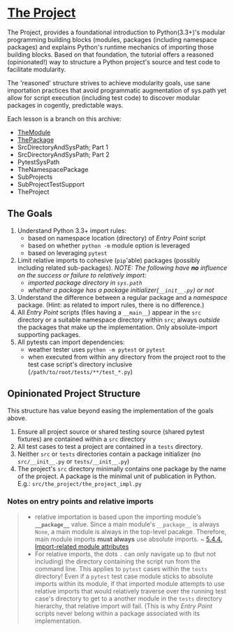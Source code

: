 # [The Project]

[The Project]: #the-project

The Project, provides a foundational introduction to Python(3.3+)'s
modular programming building blocks (modules, packages (including
namespace packages) and explains Python's runtime mechanics of importing
those building blocks. Based on that foundation, the tutorial offers a
reasoned (opinionated!) way to structure a Python project's source and
test code to facilitate modularity.

The 'reasoned' structure strives to achieve modularity goals, use sane
importation practices that avoid programmatic augmentation of sys.path
yet allow for script execution (including test code) to discover modular
packages in cogently, predictable ways.

Each lesson is a branch on this archive:

- [TheModule](./TheModule.md)
- [ThePackage](./ThePackage.md)
- SrcDirectoryAndSysPath; Part 1
- SrcDirectoryAndSysPath; Part 2
- PytestSysPath
- TheNamespacePackage
- SubProjects
- SubProjectTestSupport
- TheProject

## The Goals

[The Goals]: #the-goals

1. Understand Python 3.3+ import rules:
   - based on namespace location (directory) of _Entry Point_ script
   - based on whether `python -m` module option is leveraged
   - based on leveraging `pytest`
2. Limit relative imports to cohesive (`pip`'able) packages (possibly
   including related sub-packages). _NOTE: The following have **no**
   influence on the success or failure to relatively import:_
   * _imported package directory in `sys.path`_
   * _whether a package has a package initializer(`__init__.py`) or
     not_
3. Understand the difference between a regular package and a _namespace_
   package. (Hint: as related to import rules, there is no difference.)
4. All _Entry Point_ scripts (files having a `__main__`) appear in the
   `src` directory or a suitable namespace directory within `src`;
   always _outside_ the packages that make up the implementation. Only
   absolute-import supporting packages.
5. All pytests can import dependencies:
   - weather tester uses `python -m pytest` or `pytest`
   - when executed from within any directory from the project root to
     the test case script's directory inclusive
     (`/path/to/root/tests/**/test_*.py`)

## Opinionated Project Structure

This structure has value beyond easing the implementation of the goals
above.

1. Ensure all project source or shared testing source (shared pytest
   fixtures) are contained within a `src` directory
2. All test cases to test a project are contained in a `tests`
   directory.
3. Neither `src` or `tests` directories contain a package initializer
   (no `src/__init__.py` or `tests/__init__.py`)
4. The project's `src` directory minimally contains one package by the
   name of the project. A package is the minimal unit of publication in
   Python. E.g.: `src/the_project/the_project_impl.py`


### Notes on entry points and relative imports

> * relative importation is based upon the importing module's
>   **`__package__`** value. Since a main module's `__package__` is
>   always `None`, a main module is always in the top-level pacakge.
>   Therefore, main module imports **must always** use absolute imports.
>   ~
>   [5.4.4. Import-related module attributes](https://docs.python.org/3/reference/import.html#__package__)
> * For relative imports, the dots `.` can only navigate up to (but not
>   including) the directory containing the script run from the command
>   line. This applies to `pytest` cases within the `tests` directory!
>   Even if a `pytest` test case module sticks to absolute imports
>   within its module, if that imported module attempts to use relative
>   imports that would relatively traverse over the running test case's
>   directory to get to a another module in the `tests` directory
>   hierarchy, that relative import will fail. (This is why _Entry
>   Point_ scripts never belong within a package associated with its
>   implementation.

